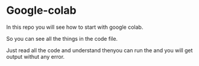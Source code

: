 # Google-colab


In this repo you will see how to start with google colab.

So you can see all the things in the code file.

Just read all the code and understand thenyou can run the and you will get output withut any error.
